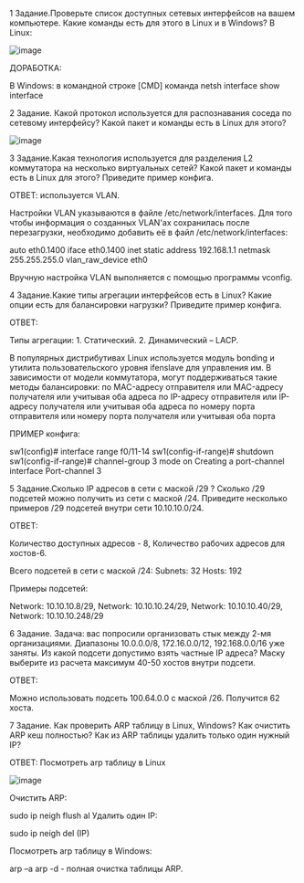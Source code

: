 1 Задание.Проверьте список доступных сетевых интерфейсов на вашем компьютере. Какие команды есть для этого в Linux и в Windows?
В Linux:

![image](https://user-images.githubusercontent.com/91490218/148365683-f568a6a8-4e28-41ac-9fdd-f6f1a9c0e874.png)

ДОРАБОТКА:

В Windows:
в командной строке [CMD] команда netsh interface show interface


2 Задание. Какой протокол используется для распознавания соседа по сетевому интерфейсу? Какой пакет и команды есть в Linux для этого?

![image](https://user-images.githubusercontent.com/91490218/148365742-918e4072-b152-4351-b926-1d7b47196b95.png)

3 Задание.Какая технология используется для разделения L2 коммутатора на несколько виртуальных сетей? Какой пакет и команды есть в Linux для этого? Приведите пример конфига.

ОТВЕТ: используется VLAN. 

Настройки VLAN указываются в файле /etc/network/interfaces.
Для того чтобы информация о созданных VLAN'ах сохранилась после перезагрузки, необходимо добавить её в файл /etc/network/interfaces:

auto eth0.1400
iface eth0.1400 inet static
        address 192.168.1.1
        netmask 255.255.255.0
        vlan_raw_device eth0

Вручную настройка VLAN выполняется с помощью программы vconfig.

4 Задание.Какие типы агрегации интерфейсов есть в Linux? Какие опции есть для балансировки нагрузки? Приведите пример конфига.

ОТВЕТ:

Типы агрегации: 1. Статический. 2. Динамический – LACP.

В популярных дистрибутивах Linux используется модуль bonding и утилита пользовательского уровня ifenslave для управления им. 
В зависимости от модели коммутатора, могут поддерживаться такие методы балансировки:
по MAC-адресу отправителя или MAC-адресу получателя или учитывая оба адреса
по IP-адресу отправителя или IP-адресу получателя или учитывая оба адреса
по номеру порта отправителя или номеру порта получателя или учитывая оба порта

ПРИМЕР конфига: 

sw1(config)# interface range f0/11-14
sw1(config-if-range)# shutdown
sw1(config-if-range)# channel-group 3 mode on
Creating a port-channel interface Port-channel 3

5 Задание.Сколько IP адресов в сети с маской /29 ? Сколько /29 подсетей можно получить из сети с маской /24. Приведите несколько примеров /29 подсетей внутри сети 10.10.10.0/24.

ОТВЕТ:

Количество доступных адресов - 8, Количество рабочих адресов для хостов-6.

Всего подсетей в сети с маской /24: Subnets:   32 Hosts:  192

Примеры подсетей: 

Network:   10.10.10.8/29, Network:   10.10.10.24/29,   Network:   10.10.10.40/29, Network:   10.10.10.248/29

6 Задание. Задача: вас попросили организовать стык между 2-мя организациями. Диапазоны 10.0.0.0/8, 172.16.0.0/12, 192.168.0.0/16 уже заняты. Из какой подсети допустимо взять частные IP адреса? Маску выберите из расчета максимум 40-50 хостов внутри подсети.

ОТВЕТ:

Можно использовать подсеть 100.64.0.0 с маской /26. Получится 62 хоста.

7 Задание. Как проверить ARP таблицу в Linux, Windows? Как очистить ARP кеш полностью? Как из ARP таблицы удалить только один нужный IP?

ОТВЕТ:
Посмотреть arp таблицу в Linux

![image](https://user-images.githubusercontent.com/91490218/148366289-499de37f-791f-4bd3-8c3c-d6025d3ae5aa.png)

Очистить ARP:  

sudo ip neigh flush al
Удалить один IP: 

sudo ip neigh del (IP)

Посмотреть arp таблицу в Windows:

 arp –a 
arp -d  - полная очистка таблицы ARP.

